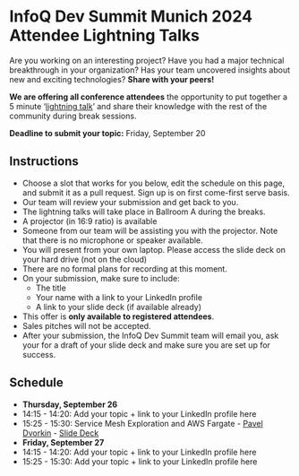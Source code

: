 # InfoQ Dev Summit Munich 2024 Attendee Lightning Talks

Are you working on an interesting project? Have you had a major technical breakthrough in your organization? Has your team uncovered insights about new and exciting technologies? **Share with your peers!**

**We are offering all conference attendees** the opportunity to put together a 5 minute ‘[lightning talk](https://en.wikipedia.org/wiki/Lightning_talk)’ and share their knowledge with the rest of the community during break sessions.

**Deadline to submit your topic:** Friday, September 20

## Instructions
- Choose a slot that works for you below, edit the schedule on this page, and submit it as a pull request. Sign up is on first come-first serve basis.
- Our team will review your submission and get back to you.
- The lightning talks will take place in Ballroom A during the breaks.
- A projector (in 16:9 ratio) is available
- Someone from our team will be assisting you with the projector. Note that there is no microphone or speaker available.
- You will present from your own laptop. Please access the slide deck on your hard drive (not on the cloud)
- There are no formal plans for recording at this moment.
- On your submission, make sure to include:
  - The title
  - Your name with a link to your LinkedIn profile
  - A link to your slide deck (if available already)
- This offer is **only available to registered attendees**.
- Sales pitches will not be accepted.
- After your submission, the InfoQ Dev Summit team will email you, ask your for a draft of your slide deck and make sure you are set up for success.

## Schedule
- **Thursday, September 26**
- 14:15 - 14:20: Add your topic + link to your LinkedIn profile here
- 15:25 - 15:30: Service Mesh Exploration and AWS Fargate - [Pavel Dvorkin](https://www.linkedin.com/in/pavel-dvorkin-6979974a) - [Slide Deck](https://docs.google.com/presentation/d/1c9Zi1ryT2MerK4pL4qlV-eEGJstt26nS6M8xia5lcXw/edit?usp=sharing)
- **Friday, September 27**
- 14:15 - 14:20: Add your topic + link to your LinkedIn profile here
- 15:25 - 15:30: Add your topic + link to your LinkedIn profile here

